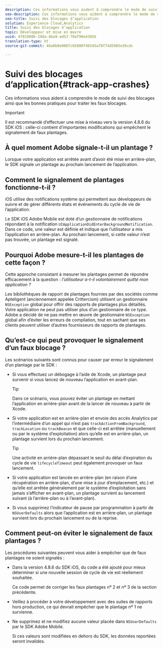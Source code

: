 ```yaml
---
description: Ces informations vous aident à comprendre le mode de suivi des blocages ainsi que les bonnes pratiques pour traiter les faux blocages.
seo-description: Ces informations vous aident à comprendre le mode de suivi des blocages ainsi que les bonnes pratiques pour traiter les faux blocages.
seo-title: Suivi des blocages d’application
solution: Experience Cloud,Analytics
title: Suivi des blocages d’application
topic: Développeur et mise en œuvre
uuid: 4f81988b-198a-4ba9-ad53-78af90e43856
translation-type: ht
source-git-commit: 46a0b8e0087c65880f46545a78f74d5985e36cdc

---
```



# Suivi des blocages d’application{#track-app-crashes}

Ces informations vous aident à comprendre le mode de suivi des blocages ainsi que les bonnes pratiques pour traiter les faux blocages.

>[!IMPORTANT]
>
>Il est recommandé d’effectuer une mise à niveau vers la version 4.8.6 du SDK iOS : celle-ci contient d’importantes modifications qui empêchent le signalement de faux plantages.

## À quel moment Adobe signale-t-il un plantage ?

Lorsque votre application est arrêtée avant d’avoir été mise en arrière-plan, le SDK signale un plantage au prochain lancement de l’application.

## Comment le signalement de plantages fonctionne-t-il ?

iOS utilise des notifications système qui permettent aux développeurs de suivre et de gérer différents états et événements du cycle de vie de l’application.

Le SDK iOS Adobe Mobile est doté d’un gestionnaire de notifications répondant à la notification `UIApplicationDidEnterBackgroundNotification`. Dans ce code, une valeur est définie et indique que l’utilisateur a mis l’application en arrière-plan. Au prochain lancement, si cette valeur n’est pas trouvée, un plantage est signalé.

## Pourquoi Adobe mesure-t-il les plantages de cette façon ?

Cette approche consistant à mesurer les plantages permet de répondre efficacement à la question : *l’utilisateur a-t-il volontairement quitté mon application ?*

Les bibliothèques de rapport de plantages fournies par des sociétés comme Apteligent (anciennement appelée Crittercism) utilisent un gestionnaire `NSException` global pour offrir des rapports de plantages plus détaillés. Votre application ne peut pas utiliser plus d’un gestionnaire de ce type. Adobe a décidé de ne pas mettre en œuvre de gestionnaire `NSException` global afin d’éviter les erreurs de compilation, tout en sachant que ses clients peuvent utiliser d’autres fournisseurs de rapports de plantages.

## Qu’est-ce qui peut provoquer le signalement d’un faux blocage ?

Les scénarios suivants sont connus pour causer par erreur le signalement d’un plantage par le SDK :

* Si vous effectuez un débogage à l’aide de Xcode, un plantage peut survenir si vous lancez de nouveau l’application en avant-plan.

   >[!TIP]
   >
   >Dans ce scénario, vous pouvez éviter un plantage en mettant l’application en arrière-plan avant de la lancer de nouveau à partir de Xcode.

* Si votre application est en arrière-plan et envoie des accès Analytics par l’intermédiaire d’un appel qui n’est pas `trackActionFromBackground`, `trackLocation` ou `trackBeacon` et que celle-ci est arrêtée (manuellement ou par le système d’exploitation) alors qu’elle est en arrière-plan, un plantage survient lors du prochain lancement.

   >[!TIP]
   >
   >Une activité en arrière-plan dépassant le seuil du délai d’expiration du cycle de vie `lifecycleTimeout` peut également provoquer un faux lancement.

* Si votre application est lancée en arrière-plan (en raison d’une récupération en arrière-plan, d’une mise à jour d’emplacement, etc.) et qu’elle est arrêtée généralement par le système d’exploitation sans jamais s’afficher en avant-plan, un plantage survient au lancement suivant (à l’arrière-plan ou à l’avant-plan).
* Si vous supprimez l’indicateur de pause par programmation à partir de `NSUserDefaults` alors que l’application est en arrière-plan, un plantage survient lors du prochain lancement ou de la reprise.

## Comment peut-on éviter le signalement de faux plantages ?

Les procédures suivantes peuvent vous aider à empêcher que de faux plantages ne soient signalés :

* Dans la version 4.8.6 du SDK iOS, du code a été ajouté pour mieux déterminer si une nouvelle session de cycle de vie est réellement souhaitée.

   Ce code permet de corriger les faux plantages nº 2 et nº 3 de la section précédente.

* Veillez à procéder à votre développement avec des suites de rapports hors production, ce qui devrait empêcher que le plantage nº 1 ne survienne.
* Ne supprimez et ne modifiez aucune valeur placée dans `NSUserDefaults` par le SDK Adobe Mobile.

   Si ces valeurs sont modifiées en dehors du SDK, les données reportées seront invalides.

